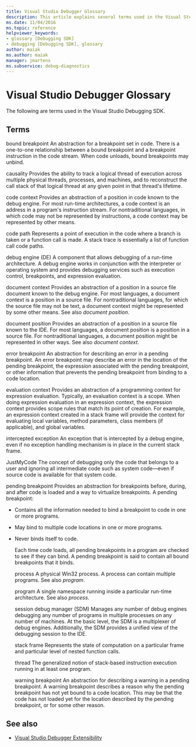 ```yaml
---
title: Visual Studio Debugger Glossary
description: This article explains several terms used in the Visual Studio Debugging SDK, such as bound breakpoint, causality, and code context.
ms.date: 11/04/2016
ms.topic: reference
helpviewer_keywords:
- glossary [Debugging SDK]
- debugging [Debugging SDK], glossary
author: maiak
ms.author: maiak
manager: jmartens
ms.subservice: debug-diagnostics
---
```

# Visual Studio Debugger Glossary

The following are terms used in the Visual Studio Debugging SDK.

## Terms
 bound breakpoint
 An abstraction for a breakpoint set in code. There is a one-to-one relationship between a bound breakpoint and a breakpoint instruction in the code stream. When code unloads, bound breakpoints may unbind.

 causality
 Provides the ability to track a logical thread of execution across multiple physical threads, processes, and machines, and to reconstruct the call stack of that logical thread at any given point in that thread's lifetime.

 code context
 Provides an abstraction of a position in code known to the debug engine. For most run-time architectures, a code context is an address in a program's instruction stream. For nontraditional languages, in which code may not be represented by instructions, a code context may be represented by other means.

 code path
 Represents a point of execution in the code where a branch is taken or a function call is made. A stack trace is essentially a list of function call code paths.

 debug engine (DE)
 A component that allows debugging of a run-time architecture. A debug engine works in conjunction with the interpreter or operating system and provides debugging services such as execution control, breakpoints, and expression evaluation.

 document context
 Provides an abstraction of a position in a source file document known to the debug engine. For most languages, a document context is a position in a source file. For nontraditional languages, for which the source file may not be text, a document context might be represented by some other means. See also *document position*.

 document position
 Provides an abstraction of a position in a source file known to the IDE. For most languages, a document position is a position in a source file. For nontraditional languages, a document position might be represented in other ways. See also *document context*.

 error breakpoint
 An abstraction for describing an error in a pending breakpoint. An error breakpoint may describe an error in the location of the pending breakpoint, the expression associated with the pending breakpoint, or other information that prevents the pending breakpoint from binding to a code location.

 evaluation context
 Provides an abstraction of a programming context for expression evaluation. Typically, an evaluation context is a scope. When doing expression evaluation in an expression context, the expression context provides scope rules that match its point of creation. For example, an expression context created in a stack frame will provide the context for evaluating local variables, method parameters, class members (if applicable), and global variables.

 intercepted exception
 An exception that is intercepted by a debug engine, even if no exception handling mechanism is in place in the current stack frame.

 JustMyCode
 The concept of debugging only the code that belongs to a user and ignoring all intermediate code such as system code—even if source code is available for that system code.

 pending breakpoint
 Provides an abstraction for breakpoints before, during, and after code is loaded and a way to virtualize breakpoints. A pending breakpoint:

- Contains all the information needed to bind a breakpoint to code in one or more programs.

- May bind to multiple code locations in one or more programs.

- Never binds itself to code.

  Each time code loads, all pending breakpoints in a program are checked to see if they can bind. A pending breakpoint is said to contain all bound breakpoints that it binds.

  process
  A physical Win32 process. A process can contain multiple programs. See also *program*.

  program
  A single namespace running inside a particular run-time architecture. See also *process*.

  session debug manager (SDM)
  Manages any number of debug engines debugging any number of programs in multiple processes on any number of machines. At the basic level, the SDM is a multiplexer of debug engines. Additionally, the SDM provides a unified view of the debugging session to the IDE.

  stack frame
  Represents the state of computation on a particular frame and particular level of nested function calls.

  thread
  The generalized notion of stack-based instruction execution running in at least one program.

  warning breakpoint
  An abstraction for describing a warning in a pending breakpoint. A warning breakpoint describes a reason why the pending breakpoint has not yet bound to a code location. This may be that the code has not loaded yet for the location described by the pending breakpoint, or for some other reason.

## See also
- [Visual Studio Debugger Extensibility](../../../extensibility/debugger/visual-studio-debugger-extensibility.md)
